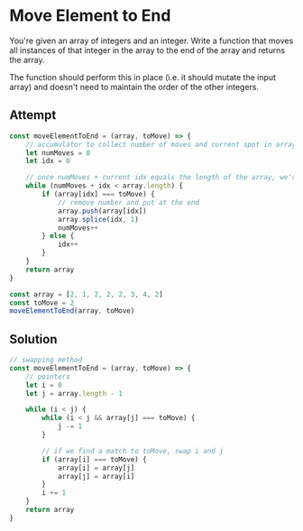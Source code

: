 # Move Element to End
You're given an array of integers and an integer. Write a function that moves all instances of that integer in the array to the end of the array and returns the array.

The function should perform this in place (i.e. it should mutate the input array) and doesn't need to maintain the order of the other integers.

## Attempt
```js
const moveElementToEnd = (array, toMove) => {
    // accumulator to collect number of moves and current spot in array
    let numMoves = 0
    let idx = 0

    // once numMoves + current idx equals the length of the array, we're done
    while (numMoves + idx < array.length) {
        if (array[idx] === toMove) {
            // remove number and put at the end
            array.push(array[idx])
            array.splice(idx, 1)
            numMoves++
        } else {
            idx++
        }
    }
    return array
}

const array = [2, 1, 2, 2, 2, 3, 4, 2]
const toMove = 2
moveElementToEnd(array, toMove)
```

## Solution
```js
// swapping method
const moveElementToEnd = (array, toMove) => {
    // pointers
    let i = 0
    let j = array.length - 1

    while (i < j) {
        while (i < j && array[j] === toMove) {
            j -= 1
        }

        // if we find a match to toMove, swap i and j
        if (array[i] === toMove) {
            array[i] = array[j]
            array[j] = array[i]
        }
        i += 1
    }
    return array
}
```